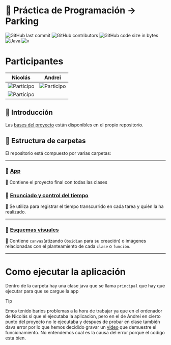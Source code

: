 # 🚗 Práctica de Programación → Parking  
![GitHub last commit](https://img.shields.io/github/last-commit/nicgrefer/Pracica2-Parking) ![GitHub contributors](https://img.shields.io/github/contributors/nicgrefer/Pracica2-Parking) ![GitHub code size in bytes](https://img.shields.io/github/languages/code-size/nicgrefer/Pracica2-Parking) 
<br>![Java](https://img.shields.io/badge/java-%23ED8B00.svg?style=flat&logo=openjdk&logoColor=white)  ![v](https://img.shields.io/badge/version-v2.0.0-red)

# Participantes

|Nicolás|Andrei|
|-------|------|
![Participo](https://img.shields.io/badge/nicgrefer-red.svg)|![Participo](https://img.shields.io/badge/Andrei-red.svg)
|![Participo](https://img.shields.io/badge/C0n1j-yellow.svg)| |

## 📌 Introducción  

Las [bases del proyecto](https://github.com/nicgrefer/Pracica2-Parking/blob/main/Enunciado%20y%20contro%20del%20tiempo/Practica2-Parking.pdf) están disponibles en el propio repositorio.  

## 📂 Estructura de carpetas  

El repositorio está compuesto por varias carpetas:  

---

### 📁 [App ](https://github.com/C0n1j/Pracica2-Parking/tree/main/App)  

📌 Contiene el proyecto final con todas las clases


### 📁 [Enunciado y control del tiempo](https://github.com/nicgrefer/Pracica2-Parking/tree/main/Enunciado%20y%20contro%20del%20tiempo)  

📌 Se utiliza para registrar el tiempo transcurrido en cada tarea y quién la ha realizado.  

---

### 📁 [Esquemas visuales](https://github.com/C0n1j/Pracica2-Parking/tree/main/Esquemas_visuales)  

📌 Contiene `canvas`(atizando `Obsidian` para su creación) o imágenes relacionadas con el planteamiento de cada `clase` o `función`.  

---

# Como ejecutar la aplicación 

Dentro de la carpeta hay una clase java que se llama `principal` que hay que ejecutar para que se cargue la app

>[!TIP]
> Emos tenido barios problemas a la hora de trabajar ya que en el ordenador de Nicolás si que el ejecutaba la aplicacion, pero en el de Andrei en cierto punto del proyecto no le ejecutaba y despues de probar en clase también dava error por lo que hemos decidido gravar un [video](Ejemplo%20Funcionamiento.mp4) que demuestre el funcionamiento. No entendemos cual es la causa del error porque el codigo esta bien.
